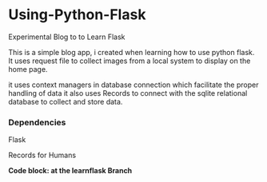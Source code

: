 # Using-Python-Flask
Experimental Blog to to Learn Flask

This is a simple blog app, i created when learning how to use python flask. It uses request file to collect images from a local system to display on the home page.

it uses context managers in database connection which facilitate the proper handling of data
it also uses Records to connect with the sqlite relational database to collect and store data.

### Dependencies
Flask

Records for Humans


**Code block: at the learnflask Branch**

